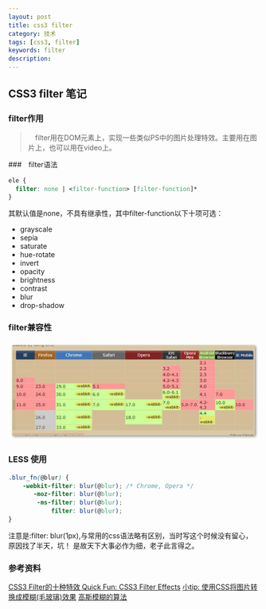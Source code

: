 ```yaml
---
layout: post
title: css3 filter
category: 技术
tags: [css3, filter]
keywords: filter
description: 
---
```


## CSS3 filter 笔记

### filter作用

>　filter用在DOM元素上，实现一些类似PS中的图片处理特效。主要用在图片上，也可以用在video上。

###　filter语法

```css
ele {
  filter: none | <filter-function> [filter-function]*
}
```

其默认值是none，不具有继承性，其中filter-function以下十项可选：

- grayscale
- sepia
- saturate
- hue-rotate
- invert
- opacity
- brightness
- contrast
- blur
- drop-shadow

### filter兼容性

![filter的兼容性](/../../assets/img/tech/filter.jpg)


### LESS 使用

```css
.blur_fn(@blur) {
    -webkit-filter: blur(@blur); /* Chrome, Opera */
       -moz-filter: blur(@blur);
        -ms-filter: blur(@blur);    
            filter: blur(@blur);    
}
```
注意是:filter: blur(1px),与常用的css语法略有区别，当时写这个时候没有留心，原因找了半天，坑！
是故天下大事必作为细，老子此言得之。

### 参考资料
[CSS3 Filter的十种特效 ](http://www.w3cplus.com/css3/ten-effects-with-css3-filter)
[Quick Fun: CSS3 Filter Effects](http://www.girliemac.com/blog/2011/12/21/quick-fun-css3-filter-effects/)
[小tip: 使用CSS将图片转换成模糊(毛玻璃)效果](http://www.zhangxinxu.com/wordpress/2013/11/%E5%B0%8Ftip-%E4%BD%BF%E7%94%A8css%E5%B0%86%E5%9B%BE%E7%89%87%E8%BD%AC%E6%8D%A2%E6%88%90%E6%A8%A1%E7%B3%8A%E6%AF%9B%E7%8E%BB%E7%92%83%E6%95%88%E6%9E%9C/)
[高斯模糊的算法](http://www.ruanyifeng.com/blog/2012/11/gaussian_blur.html)

